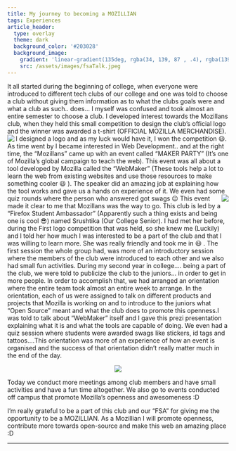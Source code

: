 ```yaml
---
title: My journey to becoming a MOZILLIAN
tags: Experiences
article_header:
  type: overlay
  theme: dark
  background_color: '#203028'
  background_image:
    gradient: 'linear-gradient(135deg, rgba(34, 139, 87 , .4), rgba(139, 34, 139, .4))'
    src: /assets/images/fsaTalk.jpeg
---
```




It all started during the beginning of college, when everyone were introduced to different tech clubs of our college and one was told to choose a club without giving them information as to what the clubs goals were and what a club as such.. does… I myself was confused and took almost an entire semester to choose a club.
I developed interest towards the Mozillans club, when they held this small competition to design the club’s official logo and the winner was awarded a t-shirt (OFFICIAL MOZILLA MERCHANDISE). I designed a logo and as my luck would have it, I won the competition :smiley:.
<img class="image image--md" align="left" src="{{ site.baseurl }}/assets/images/firefoxLogo.png">
As time went by I became interested in Web Development.. and at the right time, the “Mozillans” came up with an event called “MAKER PARTY” (It’s one of Mozilla’s global campaign to teach the web). This event was all about a tool developed by Mozilla called the “WebMaker” (These tools help a lot to learn the web from existing websites and use those resources to make something cooler :smiley: ). The speaker did an amazing job at explaining how the tool works and gave us a hands on experience of it. We even had some quiz rounds where the person who answered got swags :wink:
<img class="image image--md" align="right" src="{{ site.baseurl }}/assets/images/makerParty.png">
This event made it clear to me that Mozillans was the way to go. This club is led by a “Firefox Student Ambassador” (Apparently such a thing exists and being one is cool :sunglasses:) named Srushtika (Our College Senior). I had met her before, during the First logo competition that was held, so she knew me (Luckily) and I told her how much I was interested to be a part of the club and that I was willing to learn more. She was really friendly and took me in :smiley: .
The first session the whole group had, was more of an introductory session where the members of the club were introduced to each other and we also had small fun activities.
During my second year in college…. being a part of the club, we were told to publicize the club to the juniors… in order to get in more people. In order to accomplish that, we had arranged an orientation where the entire team took almost an entire week to arrange. In the orientation, each of us were assigned to talk on different products and projects that Mozilla is working on and to introduce to the juniors what “Open Source” meant and what the club does to promote this openness.I was told to talk about “WebMaker” itself and I gave this prezi presentation explaining what it is and what the tools are capable of doing. We even had a quiz session where students were awarded swags like stickers, id tags and tattoos….This orientation was more of an experience of how an event is organised and the success of that orientation didn’t really matter much in the end of the day.

<p align="center">
  <img class="image image--xl" src="{{ site.baseurl }}/assets/images/fsaTalk.jpeg">
</p>

Today we conduct more meetings among club members and have small activities and have a fun time altogether. We also go to events conducted off campus that promote Mozilla’s openness and awesomeness :D

I’m really grateful to be a part of this club and our “FSA” for giving me the opportunity to be a MOZILLIAN. As a Mozillian I will promote openness, contribute more towards open-source and make this web an amazing place :D

---
